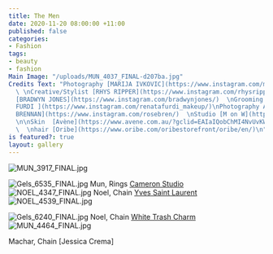 ```yaml
---
title: The Men
date: 2020-11-20 08:00:00 +11:00
published: false
categories:
- Fashion
tags:
- beauty
- fashion
Main Image: "/uploads/MUN_4037_FINAL-d207ba.jpg"
Credits Text: "Photography [MARIJA IVKOVIC](https://www.instagram.com/marijaivkovic/)
  \ \nCreative/Stylist [RHYS RIPPER](https://www.instagram.com/rhysripper/)  \nGrooming
  [BRADWYN JONES](https://www.instagram.com/bradwynjones/)  \nGrooming Assistant [RENA
  FURDI ](https://www.instagram.com/renatafurdi_makeup/)\nPhotography Assistant [EMMA
  BRENNAN](https://www.instagram.com/rosebren/)  \nStudio [M on W](https://www.instagram.com/m__on__w/)
  \n\nSkin  [Avène](https://www.avene.com.au/?gclid=EAIaIQobChMI4NvUvKWI7QIVR5VLBR2law5xEAAYASAAEgIgiPD_BwE)
  \  \nhair [Oribe](https://www.oribe.com/oribestorefront/oribe/en/)\n"
is featured?: true
layout: gallery
---
```



![MUN_3917_FINAL.jpg](/uploads/MUN_3917_FINAL.jpg)




![Gels_6535_FINAL.jpg](/uploads/Gels_6535_FINAL.jpg)
Mun, Rings [Cameron Studio](https://www.instagram.com/cameronstudio/)
![NOEL_4347_FINAL.jpg](/uploads/NOEL_4347_FINAL.jpg)
Noel, Chain [Yves Saint Laurent](https://www.instagram.com/ysl/?hl=en)
![NOEL_4539_FINAL.jpg](/uploads/NOEL_4539_FINAL.jpg)

![Gels_6240_FINAL.jpg](/uploads/Gels_6240_FINAL.jpg)
Noel, Chain [White Trash Charm](https://www.instagram.com/whitetrashcharmsjewelry/)
![MUN_4464_FINAL.jpg](/uploads/MUN_4464_FINAL.jpg)



Machar, Chain [Jessica Crema]
